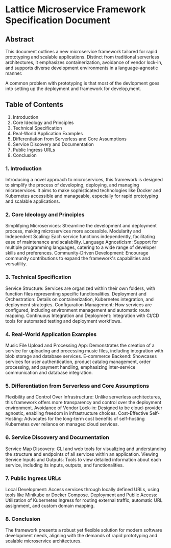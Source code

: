 # Lattice Microservice Framework Specification Document
## Abstract
This document outlines a new microservice framework tailored for rapid prototyping and scalable applications. Distinct from traditional serverless architectures, it emphasizes containerization, avoidance of vendor lock-in, and supports diverse development environments in a language-agnostic manner.

A common problem with prototyping is that most of the devlopment goes into setting up the deployment and framework for develop,ment.

## Table of Contents
1. Introduction
2. Core Ideology and Principles
3. Technical Specification
4. Real-World Application Examples
5. Differentiation from Serverless and Core Assumptions
6. Service Discovery and Documentation
7. Public Ingress URLs
8. Conclusion

   
### 1. Introduction
Introducing a novel approach to microservices, this framework is designed to simplify the process of developing, deploying, and managing microservices. It aims to make sophisticated technologies like Docker and Kubernetes accessible and manageable, especially for rapid prototyping and scalable applications.

### 2. Core Ideology and Principles
Simplifying Microservices: Streamline the development and deployment process, making microservices more accessible.
Modularity and Independent Scaling: Each service functions independently, facilitating ease of maintenance and scalability.
Language Agnosticism: Support for multiple programming languages, catering to a wide range of developer skills and preferences.
Community-Driven Development: Encourage community contributions to expand the framework's capabilities and versatility.

### 3. Technical Specification
Service Structure: Services are organized within their own folders, with function files representing specific functionalities.
Deployment and Orchestration: Details on containerization, Kubernetes integration, and deployment strategies.
Configuration Management: How services are configured, including environment management and automatic route mapping.
Continuous Integration and Deployment: Integration with CI/CD tools for automated testing and deployment workflows.

### 4. Real-World Application Examples
Music File Upload and Processing App: Demonstrates the creation of a service for uploading and processing music files, including integration with blob storage and database services.
E-commerce Backend: Showcases services for user authentication, product catalog management, order processing, and payment handling, emphasizing inter-service communication and database integration.

### 5. Differentiation from Serverless and Core Assumptions
Flexibility and Control Over Infrastructure: Unlike serverless architectures, this framework offers more transparency and control over the deployment environment.
Avoidance of Vendor Lock-in: Designed to be cloud-provider agnostic, enabling freedom in infrastructure choices.
Cost-Effective Self-Hosting: Advocates for the long-term cost benefits of self-hosting Kubernetes over reliance on managed cloud services.

### 6. Service Discovery and Documentation
Service Map Discovery: CLI and web tools for visualizing and understanding the structure and endpoints of all services within an application.
Viewing Service Inputs and Outputs: Tools to view detailed information about each service, including its inputs, outputs, and functionalities.

### 7. Public Ingress URLs
Local Development: Access services through locally defined URLs, using tools like Minikube or Docker Compose.
Deployment and Public Access: Utilization of Kubernetes Ingress for routing external traffic, automatic URL assignment, and custom domain mapping.

### 8. Conclusion
The framework presents a robust yet flexible solution for modern software development needs, aligning with the demands of rapid prototyping and scalable microservice architectures.
